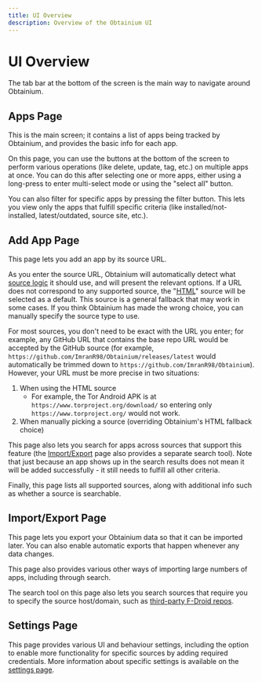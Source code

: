 ```yaml
---
title: UI Overview
description: Overview of the Obtainium UI
---
```


# UI Overview

The tab bar at the bottom of the screen is the main way to navigate around Obtainium.

## Apps Page

This is the main screen; it contains a list of apps being tracked by Obtainium, and provides the basic info for each app.

On this page, you can use the buttons at the bottom of the screen to perform various operations (like delete, update, tag, etc.) on multiple apps at once. You can do this after selecting one or more apps, either using a long-press to enter multi-select mode or using the "select all" button.

You can also filter for specific apps by pressing the filter button. This lets you view only the apps that fulfill specific criteria (like installed/not-installed, latest/outdated, source site, etc.).

## Add App Page

This page lets you add an app by its source URL.

As you enter the source URL, Obtainium will automatically detect what [source logic](app_tracking.md/#basics) it should use, and will present the relevant options. If a URL does not correspond to any supported source, the "[HTML](sources.md/#html)" source will be selected as a default. This source is a general fallback that may work in some cases. If you think Obtainium has made the wrong choice, you can manually specify the source type to use.

For most sources, you don't need to be exact with the URL you enter; for example, any GitHub URL that contains the base repo URL would be accepted by the GitHub source (for example, `https://github.com/ImranR98/Obtainium/releases/latest` would automatically be trimmed down to `https://github.com/ImranR98/Obtainium`). However, your URL must be more precise in two situations:

1. When using the HTML source
      - For example, the Tor Android APK is at `https://www.torproject.org/download/` so entering only `https://www.torproject.org/` would not work.
2. When manually picking a source (overriding Obtainium's HTML fallback choice)

This page also lets you search for apps across sources that support this feature (the [Import/Export](#importexport-page) page also provides a separate search tool). Note that just because an app shows up in the search results does not mean it will be added successfully - it still needs to fulfill all other criteria.

Finally, this page lists all supported sources, along with additional info such as whether a source is searchable.

## Import/Export Page

This page lets you export your Obtainium data so that it can be imported later. You can also enable automatic exports that happen whenever any data changes.

This page also provides various other ways of importing large numbers of apps, including through search.

The search tool on this page also lets you search sources that require you to specify the source host/domain, such as [third-party F-Droid repos](sources.md/#f-droid-third-party-repo).

## Settings Page

This page provides various UI and behaviour settings, including the option to enable more functionality for specific sources by adding required credentials. More information about specific settings is available on the [settings page](settings.md).